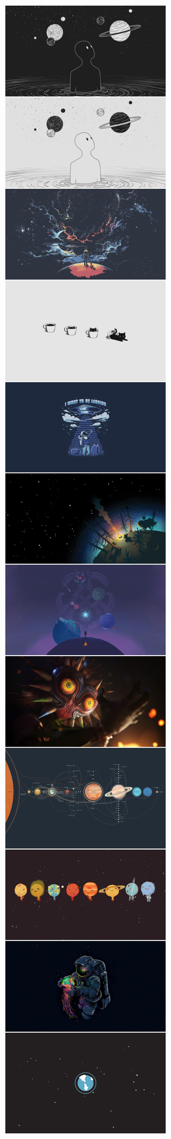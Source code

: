 ![](https://github.com/thisiskyle/arch-setup/blob/master/wallpaper/Other_27.jpg)
![](https://github.com/thisiskyle/arch-setup/blob/master/wallpaper/Other_27_light.jpg)
![](https://github.com/thisiskyle/arch-setup/blob/master/wallpaper/boy_and_dog.png)
![](https://github.com/thisiskyle/arch-setup/blob/master/wallpaper/cat.png)
![](https://github.com/thisiskyle/arch-setup/blob/master/wallpaper/i_want_to_be_leaving.jpg)
![](https://github.com/thisiskyle/arch-setup/blob/master/wallpaper/outerwilds.jpg)
![](https://github.com/thisiskyle/arch-setup/blob/master/wallpaper/outerwilds2.jpg)
![](https://github.com/thisiskyle/arch-setup/blob/master/wallpaper/skullkid.jpg)
![](https://github.com/thisiskyle/arch-setup/blob/master/wallpaper/solar_system.png)
![](https://github.com/thisiskyle/arch-setup/blob/master/wallpaper/solar_system_cartoon.jpg)
![](https://github.com/thisiskyle/arch-setup/blob/master/wallpaper/space_jellyfish.jpg)
![](https://github.com/thisiskyle/arch-setup/blob/master/wallpaper/000.png)
